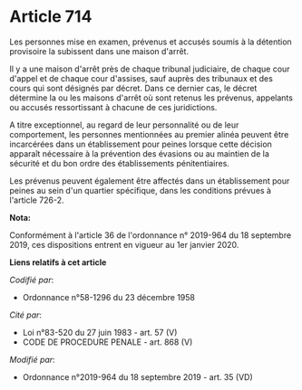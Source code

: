 # Article 714

Les personnes mise en examen, prévenus et accusés soumis à la détention provisoire la subissent dans une maison d'arrêt. 

Il y a une maison d'arrêt près de chaque   tribunal judiciaire, de chaque cour d'appel et de chaque cour d'assises, sauf
auprès des tribunaux et des cours qui sont désignés par décret. Dans ce dernier cas, le décret détermine la ou les maisons
d'arrêt où sont retenus les prévenus, appelants ou accusés ressortissant à chacune de ces juridictions. 

A titre exceptionnel, au regard de leur personnalité ou de leur comportement, les personnes mentionnées au premier alinéa
peuvent être incarcérées dans un établissement pour peines lorsque cette décision apparaît nécessaire à la prévention des
évasions ou au maintien de la sécurité et du bon ordre des établissements pénitentiaires. 

Les prévenus peuvent également être affectés dans un établissement pour peines au sein d'un quartier spécifique, dans les
conditions prévues à l'article 726-2.

**Nota:**

Conformément à l'article 36 de l'ordonnance n° 2019-964 du 18 septembre 2019, ces dispositions entrent en vigueur au 1er
janvier 2020.

**Liens relatifs à cet article**

_Codifié par_:

  - Ordonnance n°58-1296 du 23 décembre 1958

_Cité par_:

  - Loi n°83-520 du 27 juin 1983 - art. 57 (V)
  - CODE DE PROCEDURE PENALE - art. 868 (V)

_Modifié par_:

  - Ordonnance n°2019-964 du 18 septembre 2019 - art. 35 (VD)

